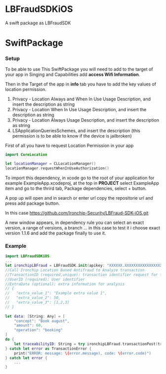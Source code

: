 # LBFraudSDKiOS

A swift package as LBFraudSDK

# SwiftPackage

### Setup
To be able to use This SwiftPackage you will need to add to the target of your app in Singing and Capabilities add **access Wifi Information**.

Then in the Target of the app in **info** tab you have to add the key values of location permission.

1. Privacy - Location Always and When In Use Usage Description, and insert the description as string
2. Privacy - Location When In Use Usage Description, and insert the description as string
3. Privacy - Location Always Usage Description, and insert the description as string
4. LSApplicationQueriesSchemes, and insert the description (this permission is to be able to know if the device is jailbroken)

First of all you have to request Location Permission in your app

```swift
import CoreLocation

let locationManager = CLLocationManager()
locationManager.requestWhenInUseAuthorization()
``` 

To import this dependency, in xcode go to the root of your application for example ExampleApp.xcodeproj, at the top in **PROJECT** select ExampleApp item and go to the thrird tab, Package dependencies, select + button.

A pop up will open and in search or enter url copy the repositorie url and press add package button.

In this case https://github.com/Ironchip-Security/LBFraud-SDK-iOS.git

A new window appears, in dependency rule you can select an exact version, a range of versions, a branch ... in this case to test it i choose exact version 1.1.6 and add the package finally to use it.

### Example
```swift
import LBFraudSDKiOS
...
let ironchipLBFraud = LBFraudSDK.init(apikey: "XXXXXX.XXXXXXXXXXXXXXXXXXXXXXXXXXXXXXXXXXXXXXXX", url: "")
//Call Ironchip Location Based Antifraud to Analyze transaction
//TransactionID (required,unique): transaction identifier request for fraud results
//UserID (required): User identifier
//ExtraData (optional): extra information for analysis 
// {
//   "extra_value_1": "Example extra value 1",
//   "extra_value_2": 50,
//   "extra_value_3": [1,2,3]
// }
 
let data: [String: Any] = [
    "concept": "Book august",
    "amount": 60,
    "operation": "booking"
]
do {
    let traceabilityID: String = try ironchipLBFraud.transactionPost(transactionId: "random_identifier_generated", userId: "john.doe@gmail.com", extraData: data)
} catch let error as TransactionError {
    print("ERROR: message: \(error.message), code: \(error.code)")
} catch let error {
    ...
}
```
